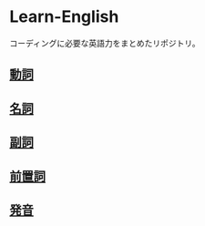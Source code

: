 # Learn-English
コーディングに必要な英語力をまとめたリポジトリ。  

## [動詞](./verb/README.md)
## [名詞](./noun/README.md)
## [副詞](./adverb/README.md)
## [前置詞](./preposition/README.md)
## [発音](./pronunciation/README.md)
